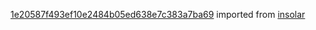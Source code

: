 [1e20587f493ef10e2484b05ed638e7c383a7ba69](https://github.com/insolar/insolar/commit/1e20587f493ef10e2484b05ed638e7c383a7ba69) imported from [insolar](https://github.com/insolar/insolar)
